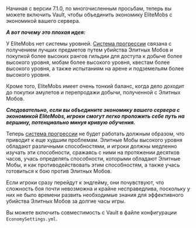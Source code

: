Начиная с версии 7.1.0, по многочисленным просьбам, теперь вы можете включить Vault, чтобы объединить экономику EliteMobs с экономикой вашего сервера.

***А вот почему это плохая идея:***

У EliteMobs нет системы уровней. [Система прогрессии]($language$/elitemobs/understanding_the_basics_of_elitemobs.md) связана с получением лучших предметов путем убийства Элитных Мобов и покупкой более высоких рангов гильдии для доступа к добыче более высокого уровня, мобам более высокого уровня, квестам более высокого уровня, а также испытаниям на арене и подземельям более высокого уровня.

Кроме того, EliteMobs имеет очень тонкий баланс, когда дело доходит до покупки амулетов и перепродажи добычи, полученной с Элитных Мобов.

***Следовательно, если вы объедините экономику вашего сервера с экономикой EliteMobs, игроки смогут легко проложить себе путь на вершину, потенциально минуя кривую обучения.***

Теперь [система прогрессии]($language$/elitemobs/understanding_the_basics_of_elitemobs.md) не будет работать должным образом, что приводит к еще худшим проблемам. Элитные Мобы высокого уровня обладают различными способностями, и игроки должны медленно изучать эти способности, сражаясь с ними на протяжении десятков часов, учась определять способности, которыми обладают Элитные Мобы, и как противодействовать этим способностям, а также учась готовиться к бою против Элитных Мобов.

Если игроки сразу перейдут к эндгейму, они почувствуют, что сложность боя почти невозможна и крайне несправедлива, поскольку у них не было времени развить необходимые знания для эффективного убийства Элитных Мобов за долгие часы игры.

Вы можете включить совместимость с Vault в файле конфигурации `EconomySettings.yml`.